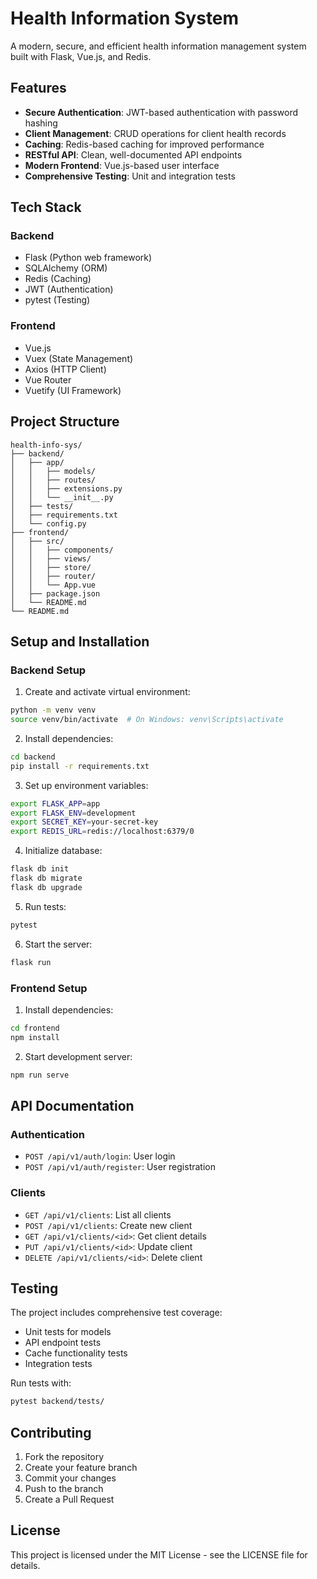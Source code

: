 # Health Information System

A modern, secure, and efficient health information management system built with Flask, Vue.js, and Redis.

## Features

- **Secure Authentication**: JWT-based authentication with password hashing
- **Client Management**: CRUD operations for client health records
- **Caching**: Redis-based caching for improved performance
- **RESTful API**: Clean, well-documented API endpoints
- **Modern Frontend**: Vue.js-based user interface
- **Comprehensive Testing**: Unit and integration tests

## Tech Stack

### Backend
- Flask (Python web framework)
- SQLAlchemy (ORM)
- Redis (Caching)
- JWT (Authentication)
- pytest (Testing)

### Frontend
- Vue.js
- Vuex (State Management)
- Axios (HTTP Client)
- Vue Router
- Vuetify (UI Framework)

## Project Structure

```
health-info-sys/
├── backend/
│   ├── app/
│   │   ├── models/
│   │   ├── routes/
│   │   ├── extensions.py
│   │   └── __init__.py
│   ├── tests/
│   ├── requirements.txt
│   └── config.py
├── frontend/
│   ├── src/
│   │   ├── components/
│   │   ├── views/
│   │   ├── store/
│   │   ├── router/
│   │   └── App.vue
│   ├── package.json
│   └── README.md
└── README.md
```

## Setup and Installation

### Backend Setup

1. Create and activate virtual environment:
```bash
python -m venv venv
source venv/bin/activate  # On Windows: venv\Scripts\activate
```

2. Install dependencies:
```bash
cd backend
pip install -r requirements.txt
```

3. Set up environment variables:
```bash
export FLASK_APP=app
export FLASK_ENV=development
export SECRET_KEY=your-secret-key
export REDIS_URL=redis://localhost:6379/0
```

4. Initialize database:
```bash
flask db init
flask db migrate
flask db upgrade
```

5. Run tests:
```bash
pytest
```

6. Start the server:
```bash
flask run
```

### Frontend Setup

1. Install dependencies:
```bash
cd frontend
npm install
```

2. Start development server:
```bash
npm run serve
```

## API Documentation

### Authentication

- `POST /api/v1/auth/login`: User login
- `POST /api/v1/auth/register`: User registration

### Clients

- `GET /api/v1/clients`: List all clients
- `POST /api/v1/clients`: Create new client
- `GET /api/v1/clients/<id>`: Get client details
- `PUT /api/v1/clients/<id>`: Update client
- `DELETE /api/v1/clients/<id>`: Delete client

## Testing

The project includes comprehensive test coverage:

- Unit tests for models
- API endpoint tests
- Cache functionality tests
- Integration tests

Run tests with:
```bash
pytest backend/tests/
```

## Contributing

1. Fork the repository
2. Create your feature branch
3. Commit your changes
4. Push to the branch
5. Create a Pull Request

## License

This project is licensed under the MIT License - see the LICENSE file for details. 